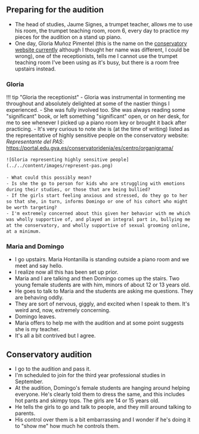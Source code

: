 ## Preparing for the audition

- The head of studies, Jaume Signes, a trumpet teacher, allows me to use his room, the trumpet teaching room, room 6, every day to practice my pieces for the audition on a stand up piano.
- One day, Gloria Muñoz Pimentel (this is the name on the [conservatory website currently](https://portal.edu.gva.es/conservatoridenia/es/centro/organigrama/) although I thought her name was different, I could be wrong), one of the receptionists, tells me I cannot use the trumpet teaching room I've been using as it's busy, but there is a room free upstairs instead.

### Gloria

!!! tip "Gloria the receptionist"
    - Gloria was instrumental in tormenting me throughout and absolutely delighted at some of the nastier things I experienced.
    - She was fully involved too. She was always reading some "significant" book, or left something "significant" open, or on her desk, for me to see whenever I picked up a piano room key or brought it back after practicing.
    - It's very curious to note she is (at the time of writing) listed as the representative of highly sensitive people on the conservatory website: *Representante del PAS*: https://portal.edu.gva.es/conservatoridenia/es/centro/organigrama/

    ![Gloria representing highly sensitive people](../../content/images/represent-pas.png)

    - What could this possibly mean? 
    - Is she the go to person for kids who are struggling with emotions during their studies, or those that are being bullied?
    - If the girls start feeling anxious and stressed, do they go to her so that she, in turn, informs Domingo or one of his cohort who might be worth targeting?
    - I'm extremely concerned about this given her behavior with me which was wholly supportive of, and played an integral part in, bullying me at the conservatory, and wholly supportive of sexual grooming online, at a minimum.

### Maria and Domingo

- I go upstairs. Maria Hontanilla is standing outside a piano room and we meet and say hello.
- I realize now all this has been set up prior.
- Maria and I are talking and then Domingo comes up the stairs. Two young female students are with him, minors of about 12 or 13 years old.
- He goes to talk to Maria and the students are asking me questions. They are behaving oddly.
- They are sort of nervous, giggly, and excited when I speak to them. It's weird and, now, extremely concerning.
- Domingo leaves.
- Maria offers to help me with the audition and at some point suggests she is my teacher.
- It's all a bit contrived but I agree.

## Conservatory audition

- I go to the audition and pass it.
- I'm scheduled to join for the third year professional studies in September.
- At the audition, Domingo's female students are hanging around helping everyone. He's clearly told them to dress the same, and this includes hot pants and skimpy tops. The girls are 14 or 15 years old.
- He tells the girls to go and talk to people, and they mill around talking to parents.
- His control over them is a bit embarrassing and I wonder if he's doing it to "show me" how much he controls them.
